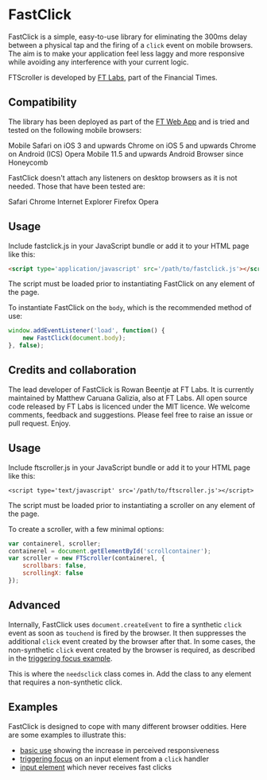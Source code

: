 # FastClick

FastClick is a simple, easy-to-use library for eliminating the 300ms delay between a physical tap and the firing of a `click` event on mobile browsers. The aim is to make your application feel less laggy and more responsive while avoiding any interference with your current logic.

FTScroller is developed by [FT Labs](http://labs.ft.com), part of the Financial Times.

## Compatibility

The library has been deployed as part of the [FT Web App](http://app.ft.com/) and is tried and tested on the following mobile browsers:

Mobile Safari on iOS 3 and upwards
Chrome on iOS 5 and upwards
Chrome on Android (ICS)
Opera Mobile 11.5 and upwards
Android Browser since Honeycomb

FastClick doesn't attach any listeners on desktop browsers as it is not needed. Those that have been tested are:

Safari
Chrome
Internet Explorer
Firefox
Opera

## Usage

Include fastclick.js in your JavaScript bundle or add it to your HTML page like this:

```html
<script type='application/javascript' src='/path/to/fastclick.js'></script>
```

The script must be loaded prior to instantiating FastClick on any element of the page.

To instantiate FastClick on the `body`, which is the recommended method of use:

```js
window.addEventListener('load', function() {
	new FastClick(document.body);
}, false);
```

## Credits and collaboration

The lead developer of FastClick is Rowan Beentje at FT Labs. It is currently maintained by Matthew Caruana Galizia, also at FT Labs. All open source code released by FT Labs is licenced under the MIT licence. We welcome comments, feedback and suggestions.  Please feel free to raise an issue or pull request. Enjoy.

## Usage

Include ftscroller.js in your JavaScript bundle or add it to your HTML page like this:

    <script type='text/javascript' src='/path/to/ftscroller.js'></script>

The script must be loaded prior to instantiating a scroller on any element of the page.

To create a scroller, with a few minimal options:

```js
var containerel, scroller;
containerel = document.getElementById('scrollcontainer');
var scroller = new FTScroller(containerel, {
	scrollbars: false,
	scrollingX: false
});
```

## Advanced

Internally, FastClick uses `document.createEvent` to fire a synthetic `click` event as soon as `touchend` is fired by the browser. It then suppresses the additional `click` event created by the browser after that. In some cases, the non-synthetic `click` event created by the browser is required, as described in the [triggering focus example](http://ftlabs.github.com/fastclick/examples/focus.html).

This is where the `needsclick` class comes in. Add the class to any element that requires a non-synthetic click.

## Examples

FastClick is designed to cope with many different browser oddities. Here are some examples to illustrate this:

* [basic use](http://ftlabs.github.com/fastclick/examples/layer.html) showing the increase in perceived responsiveness
* [triggering focus](http://ftlabs.github.com/fastclick/examples/focus.html) on an input element from a `click` handler
* [input element](http://ftlabs.github.com/fastclick/examples/input.html) which never receives fast clicks